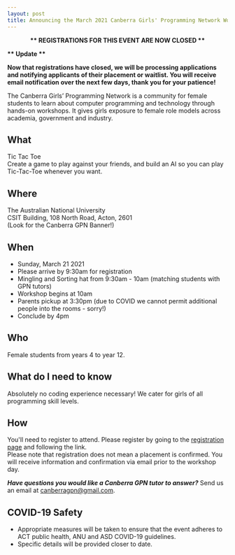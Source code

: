 ```yaml
---
layout: post
title: Announcing the March 2021 Canberra Girls' Programming Network Workshop
---
```



<p><strong><center>** REGISTRATIONS FOR THIS EVENT ARE NOW CLOSED **</center></strong></p>

<p><strong> ** Update **

Now that registrations have closed, we will be processing applications and notifying applicants of their placement or waitlist.
You will receive email notification over the next few days, thank you for your patience! </strong></p>



The Canberra Girls’ Programming Network is a community for female students to learn about computer programming and technology through hands-on workshops. It gives girls exposure to female role models across academia, government and industry.

<!--
<p><strong><center>Our next workshop will be held on March 21 2021!</center></strong></p>
**We have a new ONLINE process so please register by going to the [registration page](/register) and following the link on March 01.**
-->


## What

Tic Tac Toe\
Create a game to play against your friends, and build an AI so you can play Tic-Tac-Toe whenever you want.

## Where

The Australian National University\
CSIT Building, 108 North Road, Acton, 2601\
(Look for the Canberra GPN Banner!)

## When

* Sunday, March 21 2021
* Please arrive by 9:30am for registration
* Mingling and Sorting hat from 9:30am - 10am (matching students with GPN tutors)
* Workshop begins at 10am
* Parents pickup at 3:30pm (due to COVID we cannot permit additional people into the rooms - sorry!)
* Conclude by 4pm

## Who

Female students from years 4 to year 12.

## What do I need to know

Absolutely no coding experience necessary! We cater for girls of all programming skill levels. 

## How

You'll need to register to attend. Please register by going to the [registration page](/register) and following the link.\
Please note that registration does not mean a placement is confirmed. You will receive information and confirmation via email prior to the workshop day.

_**Have questions you would like a Canberra GPN tutor to answer?**_ Send us an email at [canberragpn@gmail.com](mailto:canberragpn@gmail.com).

## COVID-19 Safety

* Appropriate measures will be taken to ensure that the event adheres to ACT public health, ANU and ASD COVID-19 guidelines.
* Specific details will be provided closer to date.
